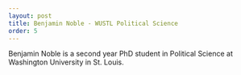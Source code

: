 ```yaml
---
layout: post
title: Benjamin Noble - WUSTL Political Science
order: 5
---
```



Benjamin Noble is a second year PhD student in Political Science at Washington University in St. Louis.

